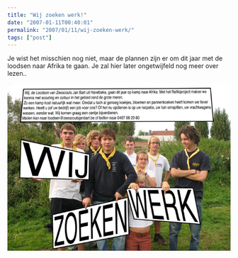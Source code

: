 ```yaml
---
title: "Wij zoeken werk!"
date: "2007-01-11T00:40:01"
permalink: "2007/01/11/wij-zoeken-werk/"
tags: ["post"]
---
```

Je wist het misschien nog niet, maar de plannen zijn er om dit jaar met de loodsen naar Afrika te gaan. Je zal hier later ongetwijfeld nog meer over lezen..

![Wij zoeken werk](/images/blog/2007/01/wijzoeken.jpg)
